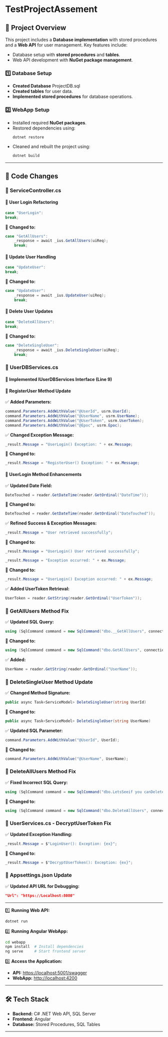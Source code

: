 # TestProjectAssement

## 📌 Project Overview

This project includes a **Database implementation** with stored procedures and a **Web API** for user management. Key features include:

- Database setup with **stored procedures** and **tables**.
- Web API development with **NuGet package management**.

### 1️⃣ Database Setup

- **Created Database** ProjectDB.sql
- **Created tables** for user data.
- **Implemented stored procedures** for database operations.

### 2️⃣ WebApp Setup

- Installed required **NuGet packages**.
- Restored dependencies using:
  ```sh
  dotnet restore
  ```
- Cleaned and rebuilt the project using:
  ```sh
  dotnet build
  ```

---

## 🔄 Code Changes

### 📌 **ServiceController.cs**

#### 🔹 **User Login Refactoring**

```csharp
case "UserLogin":
break;
```

🔄 **Changed to:**

```csharp
case "GetAllUsers":
    _response = await _ius.GetAllUsers(uiReq);
    break;
```

#### 🔹 **Update User Handling**

```csharp
case "UpdateUser":
break;
```

🔄 **Changed to:**

```csharp
case "UpdateUser":
    _response = await _ius.UpdateUser(uiReq);
    break;
```

#### 🔹 **Delete User Updates**

```csharp
case "DeleteAllUsers":
break;
```

🔄 **Changed to:**

```csharp
case "DeleteSingleUser":
    _response = await _ius.DeleteSingleUser(uiReq);
    break;
```

### 📌 **UserDBServices.cs**

#### 🔹 **Implemented IUserDBServices Interface** (Line 9)

#### 🔹 **RegisterUser Method Update**

✅ **Added Parameters:**

```csharp
command.Parameters.AddWithValue("@UserId", usrm.UserId);
command.Parameters.AddWithValue("@UserName", usrm.UserName);
command.Parameters.AddWithValue("@UserToken", usrm.UserToken);
command.Parameters.AddWithValue("@Epoc", usrm.Epoc);
```

✅ **Changed Exception Message:**

```csharp
_result.Message = "UserLogin() Exception: " + ex.Message;
```

🔄 **Changed to:**

```csharp
_result.Message = "RegisterUser() Exception: " + ex.Message;
```

#### 🔹 **UserLogin Method Enhancements**

✅ **Updated Date Field:**

```csharp
DateTouched = reader.GetDateTime(reader.GetOrdinal("DateTime"));
```

🔄 **Changed to:**

```csharp
DateTouched = reader.GetDateTime(reader.GetOrdinal("DateTouched"));
```

✅ **Refined Success & Exception Messages:**

```csharp
_result.Message = "User retrieved successfully";
```

🔄 **Changed to:**

```csharp
_result.Message = "UserLogin() User retrieved successfully";
```

```csharp
_result.Message = "Exception occurred: " + ex.Message;
```

🔄 **Changed to:**

```csharp
_result.Message = "UserLogin() Exception occurred: " + ex.Message;
```

✅ **Added UserToken Retrieval:**

```csharp
UserToken = reader.GetString(reader.GetOrdinal("UserToken"));
```

### 📌 **GetAllUsers Method Fix**

✅ **Updated SQL Query:**

```csharp
using (SqlCommand command = new SqlCommand("dbo.__GetAllUsers", connection))
```

🔄 **Changed to:**

```csharp
using (SqlCommand command = new SqlCommand("dbo.GetAllUsers", connection))
```

✅ **Added:**

```csharp
UserName = reader.GetString(reader.GetOrdinal("UserName"));
```

### 📌 **DeleteSingleUser Method Update**

✅ **Changed Method Signature:**

```csharp
public async Task<ServiceModel> DeleteSingleUser(string UserId)
```

🔄 **Changed to:**

```csharp
public async Task<ServiceModel> DeleteSingleUser(string UserName)
```

✅ **Updated SQL Parameter:**

```csharp
command.Parameters.AddWithValue("@UserId", UserId);
```

🔄 **Changed to:**

```csharp
command.Parameters.AddWithValue("@UserName", UserName);
```

### 📌 **DeleteAllUsers Method Fix**

✅ **Fixed Incorrect SQL Query:**

```csharp
using (SqlCommand command = new SqlCommand("dbo.LetsSeeif you canDelete?", connection))
```

🔄 **Changed to:**

```csharp
using (SqlCommand command = new SqlCommand("dbo.DeleteAllUsers", connection))
```

### 📌 **UserServices.cs - DecryptUserToken Fix**

✅ **Updated Exception Handling:**

```csharp
_result.Message = $"LoginUser(): Exception: {ex}";
```

🔄 **Changed to:**

```csharp
_result.Message = $"DecryptUserToken(): Exception: {ex}";
```

### 📌 **Appsettings.json Update**

✅ **Updated API URL for Debugging:**

```json
"Url": "https://Localhost:8080"
```

---
1️⃣ **Running Web API:**

```sh
dotnet run
```

2️⃣ **Running Angular WebApp:**

```sh
cd webapp
npm install  # Install dependencies
ng serve     # Start frontend server
```

3️⃣ **Access the Application:**

- **API:** [https://localhost:5001/swagger](https://localhost:5001/swagger)
- **WebApp:** [http://localhost:4200](http://localhost:4200)

---

## 🛠️ Tech Stack

- **Backend:** C# .NET Web API, SQL Server
- **Frontend:** Angular
- **Database:** Stored Procedures, SQL Tables
---



